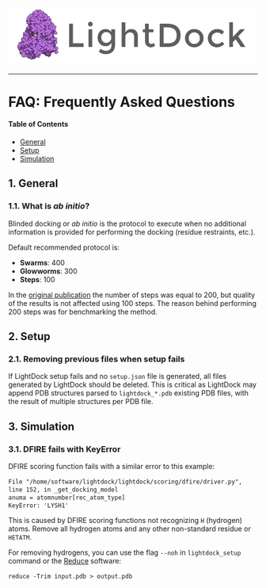![LightDock](media/lightdock_banner.png "LightDock")
  
<hr>

# FAQ: Frequently Asked Questions

#### Table of Contents

- [General](#1-general)
- [Setup](#2-setup)
- [Simulation](#3-simulation)


## 1. General

### 1.1. What is *ab initio*?
Blinded docking or *ab initio* is the protocol to execute when no additional information is provided for performing the docking (residue restraints, etc.).

Default recommended protocol is:

* **Swarms**: 400
* **Glowworms**: 300
* **Steps**: 100

In the [original publication](https://academic.oup.com/bioinformatics/article/34/1/49/4103399) the number of steps was equal to 200, but quality of the results is not affected using 100 steps. The reason behind performing 200 steps was for benchmarking the method. 


## 2. Setup

### 2.1. Removing previous files when setup fails
If LightDock setup fails and no `setup.json` file is generated, all files generated by LightDock should be deleted. This is critical as LightDock may append PDB structures parsed to `lightdock_*.pdb` existing PDB files, with the result of multiple structures per PDB file.


## 3. Simulation

### 3.1. DFIRE fails with KeyError

DFIRE scoring function fails with a similar error to this example:

```
File "/home/software/lightdock/lightdock/scoring/dfire/driver.py", line 152, in _get_docking_model
anuma = atomnumber[rec_atom_type]
KeyError: 'LYSH1'
```

This is caused by DFIRE scoring functions not recognizing `H` (hydrogen) atoms. Remove all hydrogen atoms and any other non-standard residue or `HETATM`.

For removing hydrogens, you can use the flag `--noh` in `lightdock_setup` command or the [Reduce](https://github.com/rlabduke/reduce) software:

```
reduce -Trim input.pdb > output.pdb
```
